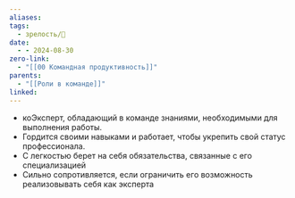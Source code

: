 ```yaml
---
aliases: 
tags:
  - зрелость/🌱
date:
  - - 2024-08-30
zero-link:
  - "[[00 Командная продуктивность]]"
parents:
  - "[[Роли в команде]]"
linked:
---
```

- коЭксперт, обладающий в команде знаниями, необходимыми для выполнения работы.
- Гордится своими навыками и работает, чтобы укрепить свой статус профессионала.
- С легкостью берет на себя обязательства, связанные с его специализацией
- Сильно сопротивляется, если ограничить его возможность реализовывать себя как эксперта  